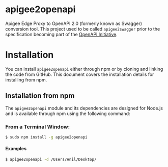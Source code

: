 # apigee2openapi
Apigee Edge Proxy to OpenAPI 2.0 (formerly known as Swagger) conversion tool. This project used to be called `apigee2swagger` prior to the specification becoming part of the [OpenAPI Initiative](https://openapis.org).

# Installation

You can install `apigee2openapi` either through npm or by cloning and linking the code from GitHub.  This document covers the installation details for installing from npm.

## Installation from npm

The `apigee2openapi` module and its dependencies are designed for Node.js and is available through npm using the following command:

### From a Terminal Window:
```bash
$ sudo npm install -g apigee2openapi
```


#### Examples

```bash
$ apigee2openapi -d /Users/Anil/Desktop/
```
